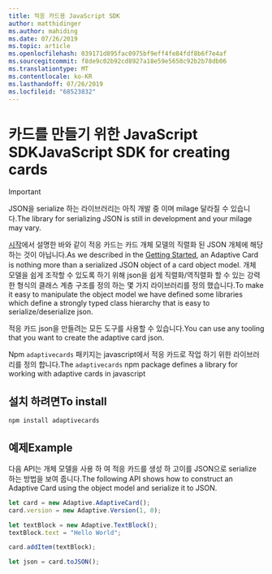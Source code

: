 ```yaml
---
title: 적응 카드용 JavaScript SDK
author: matthidinger
ms.author: mahiding
ms.date: 07/26/2019
ms.topic: article
ms.openlocfilehash: 039171d895fac0975bf9eff4fe84fdf8b6f7e4af
ms.sourcegitcommit: f8de9c02b92cd8927a18e59e5650c92b2b78db06
ms.translationtype: MT
ms.contentlocale: ko-KR
ms.lasthandoff: 07/26/2019
ms.locfileid: "68523832"
---
```

# <a name="javascript-sdk-for-creating-cards"></a><span data-ttu-id="d02e0-102">카드를 만들기 위한 JavaScript SDK</span><span class="sxs-lookup"><span data-stu-id="d02e0-102">JavaScript SDK for creating cards</span></span>

> [!IMPORTANT]
> <span data-ttu-id="d02e0-103">JSON을 serialize 하는 라이브러리는 아직 개발 중 이며 milage 달라질 수 있습니다.</span><span class="sxs-lookup"><span data-stu-id="d02e0-103">The library for serializing JSON is still in development and your milage may vary.</span></span>

<span data-ttu-id="d02e0-104">[시작](../../authoring-cards/getting-started.md)에서 설명한 바와 같이 적응 카드는 카드 개체 모델의 직렬화 된 JSON 개체에 해당 하는 것이 아닙니다.</span><span class="sxs-lookup"><span data-stu-id="d02e0-104">As we described in the [Getting Started](../../authoring-cards/getting-started.md), an Adaptive Card is nothing more than a serialized JSON object of a card object model.</span></span>  <span data-ttu-id="d02e0-105">개체 모델을 쉽게 조작할 수 있도록 하기 위해 json을 쉽게 직렬화/역직렬화 할 수 있는 강력한 형식의 클래스 계층 구조를 정의 하는 몇 가지 라이브러리를 정의 했습니다.</span><span class="sxs-lookup"><span data-stu-id="d02e0-105">To make it easy to manipulate the object model we have defined some libraries which define a strongly typed class hierarchy that is easy to serialize/deserialize json.</span></span>

<span data-ttu-id="d02e0-106">적응 카드 json을 만들려는 모든 도구를 사용할 수 있습니다.</span><span class="sxs-lookup"><span data-stu-id="d02e0-106">You can use any tooling that you want to create the adaptive card json.</span></span>

<span data-ttu-id="d02e0-107">Npm `adaptivecards` 패키지는 javascript에서 적응 카드로 작업 하기 위한 라이브러리를 정의 합니다.</span><span class="sxs-lookup"><span data-stu-id="d02e0-107">The `adaptivecards` npm package defines a library for working with adaptive cards in javascript</span></span>

## <a name="to-install"></a><span data-ttu-id="d02e0-108">설치 하려면</span><span class="sxs-lookup"><span data-stu-id="d02e0-108">To install</span></span>
```console
npm install adaptivecards
```

## <a name="example"></a><span data-ttu-id="d02e0-109">예제</span><span class="sxs-lookup"><span data-stu-id="d02e0-109">Example</span></span>

<span data-ttu-id="d02e0-110">다음 API는 개체 모델을 사용 하 여 적응 카드를 생성 하 고이를 JSON으로 serialize 하는 방법을 보여 줍니다.</span><span class="sxs-lookup"><span data-stu-id="d02e0-110">The following API shows how to construct an Adaptive Card using the object model and serialize it to JSON.</span></span>

```typescript
let card = new Adaptive.AdaptiveCard();
card.version = new Adaptive.Version(1, 0);

let textBlock = new Adaptive.TextBlock();
textBlock.text = "Hello World";

card.addItem(textBlock);

let json = card.toJSON();
```
